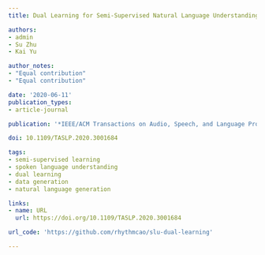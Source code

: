 ```yaml
---
title: Dual Learning for Semi-Supervised Natural Language Understanding

authors:
- admin
- Su Zhu
- Kai Yu

author_notes:
- "Equal contribution"
- "Equal contribution"

date: '2020-06-11'
publication_types:
- article-journal

publication: '*IEEE/ACM Transactions on Audio, Speech, and Language Processing, vol. 28, pp. 1936-1947, TASLP 2020*'

doi: 10.1109/TASLP.2020.3001684

tags:
- semi-supervised learning
- spoken language understanding
- dual learning
- data generation
- natural language generation

links:
- name: URL
  url: https://doi.org/10.1109/TASLP.2020.3001684

url_code: 'https://github.com/rhythmcao/slu-dual-learning'

---
```

